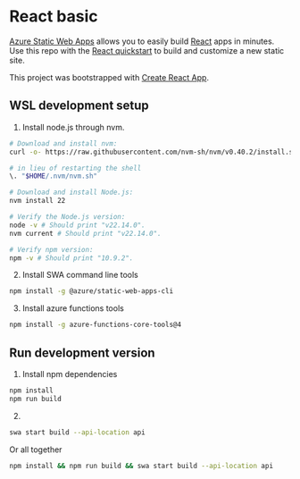 # React basic

[Azure Static Web Apps](https://docs.microsoft.com/azure/static-web-apps/overview) allows you to easily build [React](https://reactjs.org/) apps in minutes. Use this repo with the [React quickstart](https://docs.microsoft.com/azure/static-web-apps/getting-started?tabs=react) to build and customize a new static site.

This project was bootstrapped with [Create React App](https://github.com/facebook/create-react-app).

## WSL development setup

1. Install node.js through nvm.

```bash
# Download and install nvm:
curl -o- https://raw.githubusercontent.com/nvm-sh/nvm/v0.40.2/install.sh | bash

# in lieu of restarting the shell
\. "$HOME/.nvm/nvm.sh"

# Download and install Node.js:
nvm install 22

# Verify the Node.js version:
node -v # Should print "v22.14.0".
nvm current # Should print "v22.14.0".

# Verify npm version:
npm -v # Should print "10.9.2".
```

2. Install SWA command line tools

```bash
npm install -g @azure/static-web-apps-cli
```

3. Install azure functions tools

```bash
npm install -g azure-functions-core-tools@4
```

## Run development version

1. Install npm dependencies

```bash
npm install
npm run build
```

2. 

```bash
swa start build --api-location api
```

Or all together

```bash
npm install && npm run build && swa start build --api-location api
```
